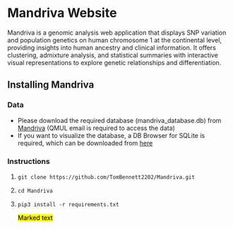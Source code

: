 # **Mandriva Website**
Mandriva is a genomic analysis web application that displays SNP variation and population genetics on human chromosome 1 at the continental level, providing insights into human ancestry and clinical information. It offers clustering, admixture analysis, and statistical summaries with interactive visual representations to explore genetic relationships and differentiation.

## Installing Mandriva
### Data
* Please download the required database (mandriva_database.db) from [Mandriva](https://qmulprod-my.sharepoint.com/personal/bt23629_qmul_ac_uk/_layouts/15/onedrive.aspx?id=%2Fpersonal%2Fbt23629%5Fqmul%5Fac%5Fuk%2FDocuments%2FMandriva&ct=1709042648099&or=OWA%2DNT&cid=bf1c1404%2D4efb%2D5f3f%2D8046%2D524f80580ab0&ga=1) (QMUL email is required to access the data)
* If you want to visualize the database, a DB Browser for SQLite is required, which can be downloaded from [here](https://sqlitebrowser.org/dl/) 


### Instructions 

1. `git clone https://github.com/TomBennett2202/Mandriva.git`
2. `cd Mandriva`
3. `pip3 install -r requirements.txt`

   <mark>Marked text</mark>



